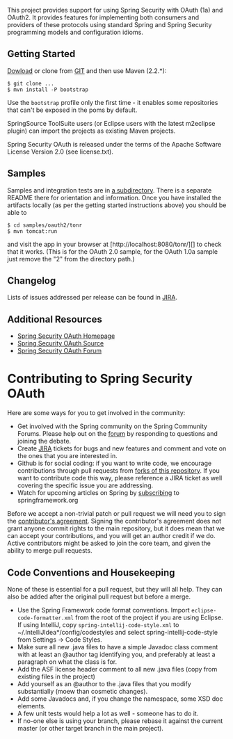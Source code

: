 This project provides support for using Spring Security with OAuth
(1a) and OAuth2.  It provides features for implementing both consumers
and providers of these protocols using standard Spring and Spring
Security programming models and configuration idioms.

## Getting Started

[Dowload](https://github.com/SpringSource/spring-security-oauth/tags)
or clone from
[GIT](https://github.com/SpringSource/spring-security-oauth) and then
use Maven (2.2.*):

    $ git clone ...
    $ mvn install -P bootstrap

Use the `bootstrap` profile only the first time - it enables some
repositories that can't be exposed in the poms by default.

SpringSource ToolSuite users (or Eclipse users with the latest
m2eclipse plugin) can import the projects as existing Maven projects.

Spring Security OAuth is released under the terms of the Apache
Software License Version 2.0 (see license.txt).

## Samples

Samples and integration tests are in [a subdirectory](./samples).
There is a separate README there for orientation and information.
Once you have installed the artifacts locally (as per the getting
started instructions above) you should be able to

    $ cd samples/oauth2/tonr
    $ mvn tomcat:run
	
and visit the app in your browser at [http://localhost:8080/tonr/][]
to check that it works.  (This is for the OAuth 2.0 sample, for the
OAuth 1.0a sample just remove the "2" from the directory path.)

## Changelog

Lists of issues addressed per release can be found in
[JIRA](https://jira.springsource.org/browse/SECOAUTH#selectedTab=com.atlassian.jira.plugin.system.project%3Aversions-panel).

## Additional Resources

* [Spring Security OAuth Homepage](http://static.springsource.org/spring-security/oauth)
* [Spring Security OAuth Source](http://github.com/SpringSource/spring-security-oauth)
* [Spring Security OAuth Forum](http://forum.springsource.org/forumdisplay.php?f=79)

# Contributing to Spring Security OAuth

Here are some ways for you to get involved in the community:

* Get involved with the Spring community on the Spring Community Forums.  Please help out on the
  [forum](http://forum.springsource.org/forumdisplay.php?f=79) by responding to questions and joining the debate.
* Create [JIRA](https://jira.springsource.org/browse/SECOAUTH) tickets for bugs and new features and comment and
  vote on the ones that you are interested in.
* Github is for social coding: if you want to write code, we encourage contributions through pull requests from
  [forks of this repository](http://help.github.com/forking/).  If you want to contribute code this way, please
  reference a JIRA ticket as well covering the specific issue you are addressing.
* Watch for upcoming articles on Spring by [subscribing](http://www.springsource.org/node/feed) to springframework.org

Before we accept a non-trivial patch or pull request we will need you to sign the
[contributor's agreement](https://support.springsource.com/spring_committer_signup).
Signing the contributor's agreement does not grant anyone commit rights to the main repository, but it does mean that we
can accept your contributions, and you will get an author credit if we do.  Active contributors might be asked to join
the core team, and given the ability to merge pull requests.

## Code Conventions and Housekeeping

None of these is essential for a pull request, but they will all help.  They can also be added after the original pull
request but before a merge.

* Use the Spring Framework code format conventions. Import `eclipse-code-formatter.xml` from the root of the project
  if you are using Eclipse. If using IntelliJ, copy `spring-intellij-code-style.xml` to ~/.IntelliJIdea*/config/codestyles
  and select spring-intellij-code-style from Settings -> Code Styles.
* Make sure all new .java files to have a simple Javadoc class comment with at least an @author tag identifying you, and
  preferably at least a paragraph on what the class is for.
* Add the ASF license header comment to all new .java files (copy from existing files in the project)
* Add yourself as an @author to the .java files that you modify substantially (moew than cosmetic changes).
* Add some Javadocs and, if you change the namespace, some XSD doc elements.
* A few unit tests would help a lot as well - someone has to do it.
* If no-one else is using your branch, please rebase it against the current master (or other target branch in the main project).
